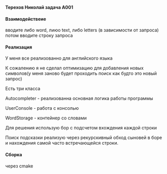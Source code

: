 **Терехов Николай задача A001**

#### Взаимодействеие
вводите либо word, лиюо text, либо letters (в зависимости от запроса)
потом вводите строку запроса


#### Реализация
У меня все реализованно для английского языка

К сожалению я не сделал оптимизацию для добавления новых символов(у меня заново будет проходить поиск как будто это новый запрос)

Есть три класса 

Autocompleter - реализованна основная логика работы программы

UserConsole - работа с консолью

WordStorage - контейнер со словами

Для решения использую бор с подсчетом вхождения каждой строки

Поиск подсказки реализую через рекурскивный обход сыновей в боре и нахождения самой часто встречающейся строки. 

#### Сборка
через cmake